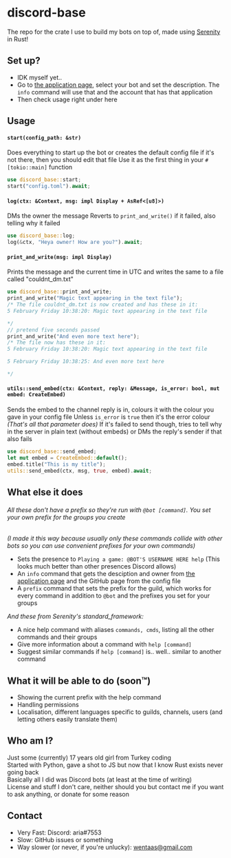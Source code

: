 # discord-base
The repo for the crate I use to build my bots on top of, made using [Serenity](https://github.com/serenity-rs/serenity) in Rust!  

## Set up?
- IDK myself yet..
- Go to [the application page](https://discord.com/developers/applications), select your bot and set the description. The `info` command will use that and the account that has that application
- Then check usage right under here

## Usage
#### `start(config_path: &str)`
Does everything to start up the bot
or creates the default config file if it's not there, then you should edit that file
Use it as the first thing in your `#[tokio::main]` function
```rust
use discord_base::start;
start("config.toml").await;
```
#### `log(ctx: &Context, msg: impl Display + AsRef<[u8]>)`
DMs the owner the message
Reverts to `print_and_write()` if it failed, also telling why it failed
```rust
use discord_base::log;
log(&ctx, "Heya owner! How are you?").await;
```
#### `print_and_write(msg: impl Display)`
Prints the message and the current time in UTC and writes the same to a file called "couldnt_dm.txt"
```rust
use discord_base::print_and_write;
print_and_write("Magic text appearing in the text file");
/* The file couldnt_dm.txt is now created and has these in it:
5 February Friday 10:38:20: Magic text appearing in the text file

*/
// pretend five seconds passed
print_and_write("And even more text here");
/* The file now has these in it:
5 February Friday 10:38:20: Magic text appearing in the text file

5 February Friday 10:38:25: And even more text here

*/
```
#### `utils::send_embed(ctx: &Context, reply: &Message, is_error: bool, mut embed: CreateEmbed)`
Sends the embed to the channel reply is in, colours it with the colour you gave in your config file
Unless `is_error` is `true` then it's the error colour *(That's all that parameter does)*
If it's failed to send though, tries to tell why in the server in plain text (without embeds)
or DMs the reply's sender if that also fails
```rust
use discord_base::send_embed;
let mut embed = CreateEmbed::default();
embed.title("This is my title");
utils::send_embed(ctx, msg, true, embed).await;
```

## What else it does
###### *All these don't have a prefix so they're run with `@bot [command]`. You set your own prefix for the groups you create*  
*(I made it this way because usually only these commands collide with other bots so you can use convenient prefixes for your own commands)*
- Sets the presence to `Playing a game: @BOT'S USERNAME HERE help` (This looks much better than other presences Discord allows)
- An `info` command that gets the desciption and owner from [the application page](https://discord.com/developers/applications) and the GitHub page from the config file
- A `prefix` command that sets the prefix for the guild, which works for every command in addition to `@bot` and the prefixes you set for your groups

*And these from Serenity's standard_framework:*
- A nice help command with aliases `commands, cmds`, listing all the other commands and their groups
- Give more information about a command with `help [command]`
- Suggest similar commands if `help [command]` is.. well.. similar to another command

## What it will be able to do (soon™)
- Showing the current prefix with the help command
- Handling permissions
- Localisation, different languages specific to guilds, channels, users (and letting others easily translate them)

## Who am I?
Just some (currently) 17 years old girl from Turkey coding  
Started with Python, gave a shot to JS but now that I know Rust exists never going back  
Basically all I did was Discord bots (at least at the time of writing)  
License and stuff I don't care, neither should you but contact me if you want to ask anything, or donate for some reason

## Contact
- Very Fast: Discord: aria#7553
- Slow: GitHub issues or something
- Way slower (or never, if you're unlucky): wentaas@gmail.com
